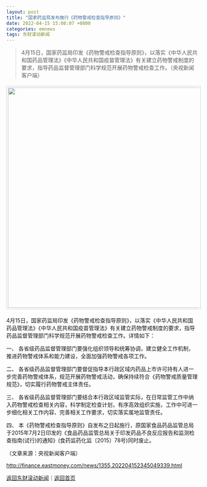 ```yaml
---
layout: post
title: "国家药监局发布施行《药物警戒检查指导原则》"
date: 2022-04-15 15:08:07 +0800
categories: emnews
tags: 东财滚动新闻
---
```

> 4月15日，国家药监局印发《药物警戒检查指导原则》，以落实《中华人民共和国药品管理法》《中华人民共和国疫苗管理法》有关建立药物警戒制度的要求，指导药品监督管理部门科学规范开展药物警戒检查工作。（央视新闻客户端）

<center><img src="https://dfscdn.dfcfw.com/download/D25535833197294667409_w1271h808.jpg" width="580" style="border:#d1d1d1 1px solid;padding:3px;margin:5px 0;" /></center><p>4月15日，国家药监局印发《药物警戒检查指导原则》，以落实《中华人民共和国药品管理法》《中华人民共和国疫苗管理法》有关建立药物警戒制度的要求，指导药品监督管理部门科学规范开展药物警戒检查工作。详情如下：</p>
 <p>一、 各省级药品监督管理部门要强化组织领导和统筹协调，建立健全工作机制，推进药物警戒体系和能力建设，全面加强药物警戒各项工作。</p>
 <p>二、 各省级药品监督管理部门要督促指导本行政区域内药品上市许可持有人进一步完善药物警戒体系，规范开展药物警戒活动，确保持续符合《药物警戒质量管理规范》，切实履行药物警戒主体责任。</p>
 <p>三、 各省级药品监督管理部门要结合本行政区域监管实际，在日常监管工作中纳入药物警戒检查相关内容，科学制定检查计划，有序高效组织实施，工作中可进一步细化相关工作内容、完善相关工作要求，切实落实属地监管责任。</p>
 <p>四、 本《药物警戒检查指导原则》自发布之日起施行，原国家食品药品监管总局于2015年7月2日印发的《食品药品监管总局关于印发药品不良反应报告和监测检查指南(试行)的通知》(食药监药化监〔2015〕78号)同时废止。</p><p class="em_media">（文章来源：央视新闻客户端）</p>

<http://finance.eastmoney.com/news/1355,202204152345049339.html>

[返回东财滚动新闻](//finews.withounder.com/emnews/)｜[返回首页](//finews.withounder.com/)
